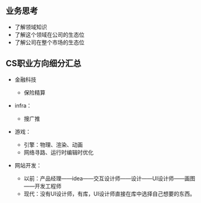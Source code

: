 ## 业务思考

+ 了解领域知识
+ 了解这个领域在公司的生态位
+ 了解公司在整个市场的生态位

## CS职业方向细分汇总

+ 金融科技
	+ 保险精算

+ infra：
	+ 搜广推

+ 游戏：
	+ 引擎：物理、渲染、动画
	+ 网络寻路、运行时编辑时优化

+ 网站开发：
	+ 以前：产品经理——idea——交互设计师——设计——UI设计师——画图——开发工程师
	+ 现代：没有UI设计师，有库，UI设计师直接在库中选择自己想要的东西。
 